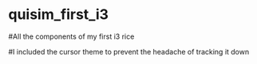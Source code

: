 # quisim_first_i3

#All the components of my first i3 rice

#I included the cursor theme to prevent the headache of tracking it down
